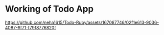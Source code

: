# Working of Todo App



https://github.com/neha1615/Todo-Ruby/assets/167087746/02f1e613-9036-4087-9f71-f79f8776820f

